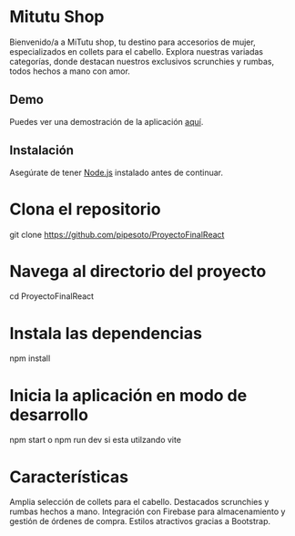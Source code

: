 # Mitutu Shop

Bienvenido/a a MiTutu shop, tu destino para accesorios de mujer, especializados en collets para el cabello. Explora nuestras variadas categorías, donde destacan nuestros exclusivos scrunchies y rumbas, todos hechos a mano con amor.

## Demo

<!-- agregar link de netlify -->
Puedes ver una demostración de la aplicación [aquí](https://fancy-sunshine-8c6803.netlify.app/).

## Instalación

Asegúrate de tener [Node.js](https://nodejs.org/) instalado antes de continuar.


# Clona el repositorio
git clone https://github.com/pipesoto/ProyectoFinalReact

# Navega al directorio del proyecto
cd ProyectoFinalReact

# Instala las dependencias
npm install
# Inicia la aplicación en modo de desarrollo
npm start o npm run dev si esta utilzando vite

# Características
Amplia selección de collets para el cabello.
Destacados scrunchies y rumbas hechos a mano.
Integración con Firebase para almacenamiento y gestión de órdenes de compra.
Estilos atractivos gracias a Bootstrap.